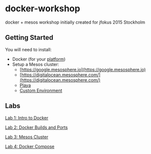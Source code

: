 # docker-workshop

docker + mesos workshop initially created for jfokus 2015 Stockholm

## Getting Started

You will need to install:

* Docker (for your [platform](https://docs.docker.com/installation/))
* Setup a Mesos cluster:
	* [https://google.mesosphere.io](https://google.mesosphere.io)
	* [https://digitalocean.mesosphere.com/](https://digitalocean.mesosphere.com/)
	* [Playa](https://github.com/mesosphere/playa-mesos)
	* [Custom Environment](http://mesosphere.com/docs/getting-started/datacenter/install/)
	
## Labs

[Lab 1: Intro to Docker](lab1.md)

[Lab 2: Docker Builds and Ports](lab2.md)

[Lab 3: Mesos Cluster](lab3.md)

[Lab 4: Docker Compose](lab4.md)
